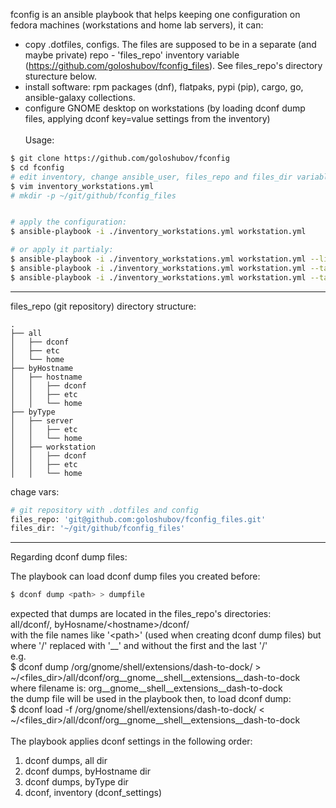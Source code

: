 fconfig is an ansible playbook that helps keeping one configuration on fedora machines (workstations and home lab servers), it can:
- copy .dotfiles, configs. The files are supposed to be in a separate (and maybe private) repo - 'files_repo' inventory variable (https://github.com/goloshubov/fconfig_files). See files_repo's directory sturecture below.
- install software: rpm packages (dnf), flatpaks, pypi (pip), cargo, go, ansible-galaxy collections.
- configure GNOME desktop on workstations (by loading dconf dump files, applying dconf key=value settings from the inventory)
\
\
Usage:
```bash
$ git clone https://github.com/goloshubov/fconfig
$ cd fconfig
# edit inventory, change ansible_user, files_repo and files_dir variables:
$ vim inventory_workstations.yml
# mkdir -p ~/git/github/fconfig_files


# apply the configuration:
$ ansible-playbook -i ./inventory_workstations.yml workstation.yml

# or apply it partialy:
$ ansible-playbook -i ./inventory_workstations.yml workstation.yml --list-tags
$ ansible-playbook -i ./inventory_workstations.yml workstation.yml --tags dotfiles
$ ansible-playbook -i ./inventory_workstations.yml workstation.yml --tags packages,flatpaks

```

---
files_repo (git repository) directory structure:
```
.
├── all
│   ├── dconf
│   ├── etc
│   └── home
├── byHostname
│   ├── hostname
│   │   ├── dconf
│   │   ├── etc
│   │   └── home
├── byType
│   ├── server
│   │   ├── etc
│   │   └── home
│   ├── workstation
│   │   ├── dconf
│   │   ├── etc
│   │   └── home
```
 chage vars:
 ```bash
 # git repository with .dotfiles and config
 files_repo: 'git@github.com:goloshubov/fconfig_files.git'
 files_dir: '~/git/github/fconfig_files'
```
---
Regarding dconf dump files:

The playbook can load dconf dump files you created before:
```bash
$ dconf dump <path> > dumpfile
```
expected that dumps are located in the files_repo's directories:\
all/dconf/, byHosname/\<hostname\>/dconf/\
with the file names like '\<path>\' (used when creating dconf dump files) but where '/' replaced with '__' and without the first and the last '/'\
e.g.\
$ dconf dump /org/gnome/shell/extensions/dash-to-dock/ > ~/\<files_dir\>/all/dconf/org__gnome__shell__extensions__dash-to-dock\
where filename is: org__gnome__shell__extensions__dash-to-dock\
the dump file will be used in the playbook then, to load dconf dump:\
$ dconf load -f /org/gnome/shell/extensions/dash-to-dock/ < ~/\<files_dir\>/all/dconf/org__gnome__shell__extensions__dash-to-dock\
\
The playbook applies dconf settings in the following order:
1. dconf dumps, all dir
2. dconf dumps, byHostname dir
3. dconf dumps, byType dir
4. dconf, inventory (dconf_settings)


